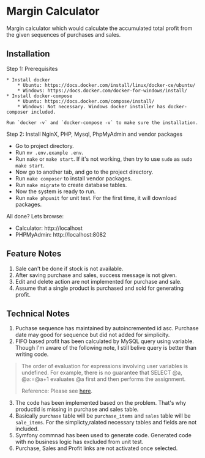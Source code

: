 # Margin Calculator

Margin calculator which would calculate the accumulated total profit from the given sequences of purchases and sales.


## Installation

Step 1: Prerequisites

    * Install docker
        * Ubuntu: https://docs.docker.com/install/linux/docker-ce/ubuntu/
        * Windows: https://docs.docker.com/docker-for-windows/install/
    * Install docker-compose
        * Ubuntu: https://docs.docker.com/compose/install/
        * Windows: Not necessary. Windows docker installer has docker-composer included.

    Run `docker -v` and `docker-compose -v` to make sure the installation.

Step 2: Install NginX, PHP, Mysql, PhpMyAdmin and vendor packages

   * Go to project directory.
   * Run `mv .env.example .env`.
   * Run `make` or `make start`. If it's not working, then try to use `sudo` as `sudo make start`.
   * Now go to another tab, and go to the project directory.
   * Run `make composer` to install vendor packages.
   * Run `make migrate` to create database tables.
   * Now the system is ready to run.
   * Run `make phpunit` for unit test. For the first time, it will download packages.

All done? Lets browse:

* Calculator: http://localhost
* PHPMyAdmin: http://localhost:8082

## Feature Notes

1) Sale can't be done if stock is not available.
2) After saving purchase and sales, success message is not given.
3) Edit and delete action are not implemented for purchase and sale.
4) Assume that a single product is purchased and sold for generating profit.


## Technical Notes

1) Puchase sequence has maintained by autoincremented id asc. Purchase date may good for sequence but did not added for simplicity.
2) FIFO based profit has been calculated by MySQL query using variable. Though I'm aware of the following note, I still belive query is better than writing code.
> The order of evaluation for expressions involving user variables is undefined. For example, there is no guarantee that SELECT @a, @a:=@a+1 evaluates @a first and then performs the assignment.
>
> Reference: Please see [here](https://dev.mysql.com/doc/refman/8.0/en/user-variables.html).
3) The code has been implemented based on the problem. That's why productId is missing in purchase and sales table.
4) Basically `purchase` table will be `purchase_items` and `sales` table will be `sale_items`. For the simplicty,ralated necessary tables and fields are not included.
5) Symfony commnad has been used to generate code. Generated code with no business logic has excluded from unit test.
6) Purchase, Sales and Profit links are not activated once selected.
